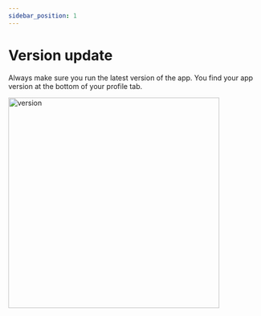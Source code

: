 ```yaml
---
sidebar_position: 1
---
```


# Version update

Always make sure you run the latest version of the app. You find your app version at the bottom of your profile tab. 

<img src="/img/app-version.png" alt="version" width="420"/>
